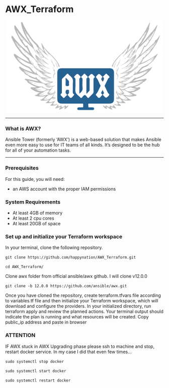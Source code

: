 # AWX_Terraform

![Ansible](/images/awx.png)

___

 ### What is AWX?

Ansible Tower (formerly ‘AWX’) is a web-based solution that makes Ansible even more easy to use for IT teams of all kinds. It’s designed to be the hub for all of your automation tasks.

___

 ### Prerequisites
 For this guide, you will need:

- an AWS account with the proper IAM permissions 

### System Requirements

- At least 4GB of memory
- At least 2 cpu cores
- At least 20GB of space



### Set up and initialize your Terraform workspace
In your terminal, clone the following repository.
```
git clone https://github.com/happynation/AWX_Terraform.git
```
```
cd AWX_Terraform/
```
Clone awx folder from official ansible/awx github. I will clone v12.0.0
```
git clone -b 12.0.0 https://github.com/ansible/awx.git
```

Once you have cloned the repository, create terraform.tfvars file according to variables.tf file and then initialize your Terraform workspace, which will download and configure the providers.
In your initialized directory, run terraform apply and review the planned actions. Your terminal output should indicate the plan is running and what resources will be created.
Copy public_ip address and paste in browser

### ATTENTION

IF AWX stuck in AWX Upgrading phase
please ssh to machine and stop, restart docker service. In my case I did that even few times...

```
sudo systemctl stop docker
```
```
sudo systemctl start docker
```
```
sudo systemctl restart docker
```
